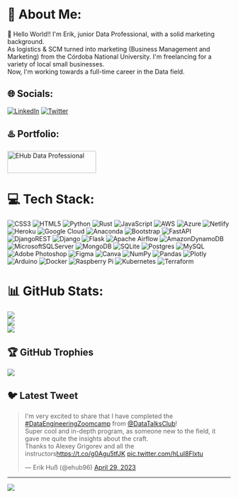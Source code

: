 # 🍣 About Me:
📯 Hello World!! I'm Erik, junior Data Professional, with a solid marketing background.<br>As logistics & SCM turned into marketing (Business Management and Marketing) from the Córdoba National University. I'm freelancing for a variety of local small businesses.<br>Now, I'm working towards a full-time career in the Data field.


## 🌐 Socials:
[![LinkedIn](https://img.shields.io/badge/LinkedIn-%230077B5.svg?logo=linkedin&logoColor=white)](https://linkedin.com/in/https://www.linkedin.com/in/ehub/) [![Twitter](https://img.shields.io/badge/Twitter-%231DA1F2.svg?logo=Twitter&logoColor=white)](https://twitter.com/https://twitter.com/ehub96) 

## ♨️ Portfolio:
<a href="https://ehub-dataprof.netlify.app/"><img src="https://ehub-dataprof.netlify.app/assets/ehub.2de25107.png" alt="EHub Data Professional" width="200" height="50"></a>




# 💻 Tech Stack:
![CSS3](https://img.shields.io/badge/css3-%231572B6.svg?style=flat&logo=css3&logoColor=white) ![HTML5](https://img.shields.io/badge/html5-%23E34F26.svg?style=flat&logo=html5&logoColor=white) ![Python](https://img.shields.io/badge/python-3670A0?style=flat&logo=python&logoColor=ffdd54) ![Rust](https://img.shields.io/badge/rust-%23000000.svg?style=flat&logo=rust&logoColor=white) ![JavaScript](https://img.shields.io/badge/javascript-%23323330.svg?style=flat&logo=javascript&logoColor=%23F7DF1E) ![AWS](https://img.shields.io/badge/AWS-%23FF9900.svg?style=flat&logo=amazon-aws&logoColor=white) ![Azure](https://img.shields.io/badge/azure-%230072C6.svg?style=flat&logo=azure-devops&logoColor=white) ![Netlify](https://img.shields.io/badge/netlify-%23000000.svg?style=flat&logo=netlify&logoColor=#00C7B7) ![Heroku](https://img.shields.io/badge/heroku-%23430098.svg?style=flat&logo=heroku&logoColor=white) ![Google Cloud](https://img.shields.io/badge/Google%20Cloud-%234285F4.svg?style=flat&logo=google-cloud&logoColor=white) ![Anaconda](https://img.shields.io/badge/Anaconda-%2344A833.svg?style=flat&logo=anaconda&logoColor=white) ![Bootstrap](https://img.shields.io/badge/bootstrap-%23563D7C.svg?style=flat&logo=bootstrap&logoColor=white) ![FastAPI](https://img.shields.io/badge/FastAPI-005571?style=flat&logo=fastapi) ![DjangoREST](https://img.shields.io/badge/DJANGO-REST-ff1709?style=flat&logo=django&logoColor=white&color=ff1709&labelColor=gray) ![Django](https://img.shields.io/badge/django-%23092E20.svg?style=flat&logo=django&logoColor=white) ![Flask](https://img.shields.io/badge/flask-%23000.svg?style=flat&logo=flask&logoColor=white) ![Apache Airflow](https://img.shields.io/badge/Apache%20Airflow-017CEE?style=flat&logo=Apache%20Airflow&logoColor=white) ![AmazonDynamoDB](https://img.shields.io/badge/Amazon%20DynamoDB-4053D6?style=flat&logo=Amazon%20DynamoDB&logoColor=white) ![MicrosoftSQLServer](https://img.shields.io/badge/Microsoft%20SQL%20Sever-CC2927?style=flat&logo=microsoft%20sql%20server&logoColor=white) ![MongoDB](https://img.shields.io/badge/MongoDB-%234ea94b.svg?style=flat&logo=mongodb&logoColor=white) ![SQLite](https://img.shields.io/badge/sqlite-%2307405e.svg?style=flat&logo=sqlite&logoColor=white) ![Postgres](https://img.shields.io/badge/postgres-%23316192.svg?style=flat&logo=postgresql&logoColor=white) ![MySQL](https://img.shields.io/badge/mysql-%2300f.svg?style=flat&logo=mysql&logoColor=white) ![Adobe Photoshop](https://img.shields.io/badge/adobephotoshop-%2331A8FF.svg?style=flat&logo=adobephotoshop&logoColor=white) 	![Figma](https://img.shields.io/badge/figma-%23F24E1E.svg?style=flat&logo=figma&logoColor=white) ![Canva](https://img.shields.io/badge/Canva-%2300C4CC.svg?style=flat&logo=Canva&logoColor=white) ![NumPy](https://img.shields.io/badge/numpy-%23013243.svg?style=flat&logo=numpy&logoColor=white) ![Pandas](https://img.shields.io/badge/pandas-%23150458.svg?style=flat&logo=pandas&logoColor=white) ![Plotly](https://img.shields.io/badge/Plotly-%233F4F75.svg?style=flat&logo=plotly&logoColor=white) ![Arduino](https://img.shields.io/badge/-Arduino-00979D?style=flat&logo=Arduino&logoColor=white) ![Docker](https://img.shields.io/badge/docker-%230db7ed.svg?style=flat&logo=docker&logoColor=white) ![Raspberry Pi](https://img.shields.io/badge/-RaspberryPi-C51A4A?style=flat&logo=Raspberry-Pi) ![Kubernetes](https://img.shields.io/badge/kubernetes-%23326ce5.svg?style=flat&logo=kubernetes&logoColor=white) ![Terraform](https://img.shields.io/badge/terraform-%235835CC.svg?style=flat&logo=terraform&logoColor=white)
# 📊 GitHub Stats:
![](https://github-readme-stats.vercel.app/api?username=ehub-96&theme=tokyonight&hide_border=false&include_all_commits=true&count_private=true)<br/>
![](https://github-readme-streak-stats.herokuapp.com/?user=ehub-96&theme=tokyonight&hide_border=false)<br/>
![](https://github-readme-stats.vercel.app/api/top-langs/?username=ehub-96&theme=tokyonight&hide_border=false&include_all_commits=true&count_private=true&layout=compact)

## 🏆 GitHub Trophies
![](https://github-profile-trophy.vercel.app/?username=ehub-96&theme=dracula&no-frame=false&no-bg=true&margin-w=4)



## 🐦 Latest Tweet
<blockquote class="twitter-tweet"><p lang="en" dir="ltr">I&#39;m very excited to share that I have completed the <a href="https://twitter.com/hashtag/DataEngineeringZoomcamp?src=hash&amp;ref_src=twsrc%5Etfw">#DataEngineeringZoomcamp</a> from <a href="https://twitter.com/DataTalksClub?ref_src=twsrc%5Etfw">@DataTalksClub</a>!<br>Super cool and in-depth program, as someone new to the field, it gave me quite the insights about the craft.<br>Thanks to Alexey Grigorev and all the instructors<a href="https://t.co/g0Agu5tfJK">https://t.co/g0Agu5tfJK</a> <a href="https://t.co/hLul8Flxtu">pic.twitter.com/hLul8Flxtu</a></p>&mdash; Erik Huß (@ehub96) <a href="https://twitter.com/ehub96/status/1652429907107127303?ref_src=twsrc%5Etfw">April 29, 2023</a></blockquote> 

---
[![](https://visitcount.itsvg.in/api?id=ehub-96&icon=8&color=2)](https://visitcount.itsvg.in)

<!-- Proudly created with GPRM ( https://gprm.itsvg.in ) -->
